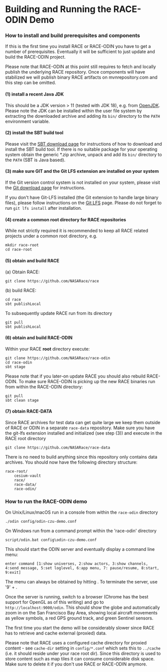 # Building and Running the RACE-ODIN Demo

### How to install and build prerequisites and components
If this is the first time you install RACE or RACE-ODIN you have to get a number of prerequisites. Eventually it will
be sufficient to just update and build the RACE-ODIN project.

Please note that RACE-ODIN at this point still requires to fetch and locally publish the underlying RACE 
repository. Once components will have stabilized we will publish binary RACE artifacts on mvnrepository.com and this
step can be omitted.

#### (1) install a recent Java JDK
This should be a JDK version > 11 (tested with JDK 18), e.g. from [OpenJDK](https://openjdk.java.net/).
Please note the JDK can be installed within the user file system by extracting the downloaded archive and 
adding its `bin/` directory to the `PATH` environment variable.

#### (2) install the SBT build tool
Please visit the  [SBT download page](https://www.scala-sbt.org/download.html) for instructions of how to download
and install the SBT build tool. If there is no suitable package for your operating system obtain the generic *.zip archive,
unpack and add its `bin/` directory to the `PATH` (SBT is Java based).

#### (3) make sure GIT and the Git LFS extension are installed on your system
If the Git version control system is not installed on your system, please visit the 
[Git download page](https://git-scm.com/downloads) for instructions.

If you don't have Git-LFS installed (the Git extension to handle large binary files), please follow instructions on
the [Git LFS](https://git-lfs.github.com) page. Please do not forget to run `git lfs install` after installation.

#### (4) create a common root directory for RACE repositories
While not strictly required it is recommended to keep all RACE related projects under a common root directory, e.g.

    mkdir race-root
    cd race-root

#### (5) obtain and build RACE
(a) Obtain RACE:

    git clone https://github.com/NASARace/race

(b) build RACE:

    cd race
    sbt publishLocal

To subsequently update RACE run from its directory

    git pull
    sbt publishLocal

#### (6) obtain and build RACE-ODIN
Within your RACE **root** directory execute:

    git clone https://github.com/NASARace/race-odin
    cd race-odin
    sbt stage

Please note that if you later-on update RACE you should also rebuild RACE-ODIN. To make sure RACE-ODIN is picking 
up the new RACE binaries run from within the RACE-ODIN directory:

    git pull
    sbt clean stage

#### (7) obtain RACE-DATA
Since RACE archives for test data can get quite large we keep them outside of RACE or ODIN in a separate `race-data`
repository. Make sure you have the git-lfs extension installed and initialized (see step (3)) and execute in the
RACE root directory

    git clone https://github.com/NASARace/race-data

There is no need to build anything since this repository only contains data archives. You should now have the following
directory structure:

    race-root/
        cesium-vault
        race/
        race-data/
        race-odin/


### How to run the RACE-ODIN demo
On Unix/Linux/macOS run in a console from within the `race-odin` directory

    ./odin config/odin-czu-demo.conf

On Windows run from a command prompt within the 'race-odin' directory

    script/odin.bat config\odin-czu-demo.conf


This should start the ODIN server and eventually display a command line menu:

    enter command [1:show universes, 2:show actors, 3:show channels, 4:send message, 5:set loglevel, 6:app menu, 7: pause/resume, 8:start, 9:exit]

The menu can always be obtained by hitting <enter>. To terminate the server, use '9' + <enter>. 

Once the server is running, switch to a browser (Chrome has the best support for OpenGL as of this writing) and
go to `http://localhost:9000/odin`. This should show the globe and automatically zoom in on the San Francisco Bay Area,
showing local aircraft movements as yellow symbols, a red GPS ground track, and green Sentinel sensors.

The first time you start the demo will be considerably slower since RACE has to retrieve and cache external (proxied) data.

Please note that RACE uses a configured cache directory for proxied content - see `cache-dir` setting in 
`config/*.conf` which sets this to `../cache` (i.e. it should reside under your race root dir). Since this
directory is used to store content such as map tiles it can consume considerable disk space. Make sure to delete it
if you don't use RACE or RACE-ODIN anymore.
